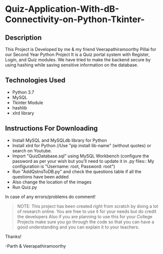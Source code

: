 # Quiz-Application-With-dB-Connectivity-on-Python-Tkinter-


## Description 
This Project is Developed by me & my friend Veerapathiramoorthy Pillai for our Second Year Python Project
It is a Quiz portal system with Register, Login, and Quiz modules. We have tried to make the backend secure by using hashing while saving sensitive information on the database.


## Technologies Used 
- Python 3.7
- MySQL
- Tkinter Module
- hashlib
- xlrd library


## Instructions For Downloading 
- Install MySQL and MySQLdb library for Python
- Install xlrd for Python
//Use "pip install lib-name" (without quotes) or search on Youtube.
- Import "QuizDatabase.sql" using MySQL Workbench (configure the password as per your wish but you'll need to update it in .py files:: My configuration is "Username: root, Password: root")
- Run "AddQstnsToDB.py" and check the questions table if all the questions have been added
- Also change the location of the images 
- Run Quiz.py

In case of any errors/problems do comment!


> NOTE: This project has been created right from scratch by doing a lot of research online. You are free to use it for your needs but do credit the developers
Also if you are planning to use this for your College Projects make sure you go through the code so that you can have a good understanding and you can explain it to your teachers.



Thanks!

-Parth & Veerapathiramoorthy
